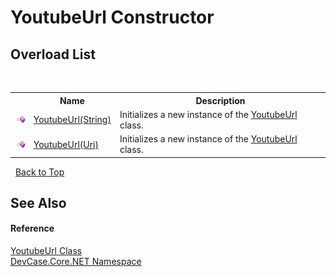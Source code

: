 # YoutubeUrl Constructor 
 


## Overload List
&nbsp;<table><tr><th></th><th>Name</th><th>Description</th></tr><tr><td>![Public method](media/pubmethod.gif "Public method")</td><td><a href="M_DevCase_Core_NET_YoutubeUrl__ctor">YoutubeUrl(String)</a></td><td>
Initializes a new instance of the <a href="T_DevCase_Core_NET_YoutubeUrl">YoutubeUrl</a> class.</td></tr><tr><td>![Public method](media/pubmethod.gif "Public method")</td><td><a href="M_DevCase_Core_NET_YoutubeUrl__ctor_1">YoutubeUrl(Uri)</a></td><td>
Initializes a new instance of the <a href="T_DevCase_Core_NET_YoutubeUrl">YoutubeUrl</a> class.</td></tr></table>&nbsp;
<a href="#youtubeurl-constructor">Back to Top</a>

## See Also


#### Reference
<a href="T_DevCase_Core_NET_YoutubeUrl">YoutubeUrl Class</a><br /><a href="N_DevCase_Core_NET">DevCase.Core.NET Namespace</a><br />